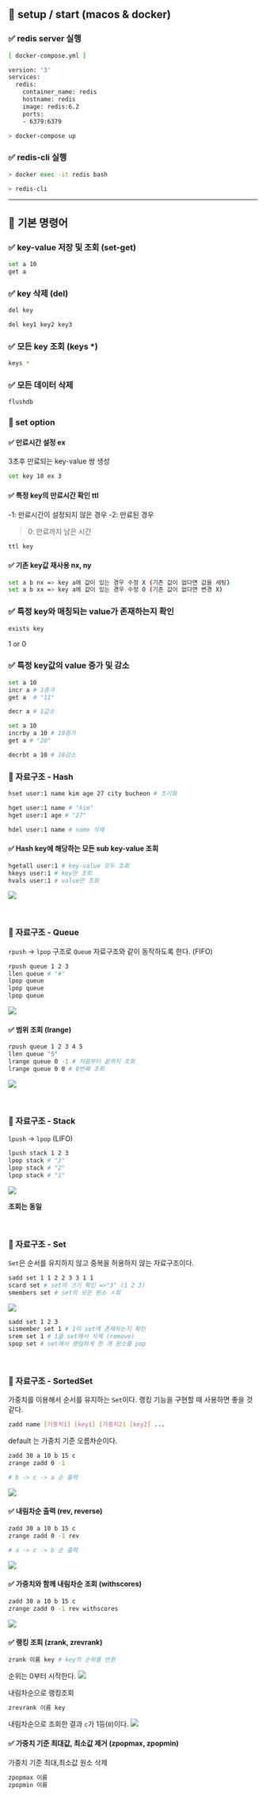 
## 📌 setup / start (macos & docker)

### ✅ redis server 실행

```bash
[ docker-compose.yml ]

version: '3'
services:
  redis:
    container_name: redis
    hostname: redis
    image: redis:6.2
    ports:
    - 6379:6379
```

```bash
> docker-compose up
```

### ✅ redis-cli 실행
```bash
> docker exec -it redis bash

> redis-cli
```

***

## 📌 기본 명령어 

### ✅ key-value 저장 및 조회 (set-get)
```bash
set a 10
get a 
```

### ✅ key 삭제 (del)
```bash
del key

del key1 key2 key3
```

### ✅ 모든 key 조회 (keys *)
```bash
keys *
```

### ✅ 모든 데이터 삭제
```bash
flushdb
```

### 📌 set option

#### ✅ 만료시간 설정 ex
3초후 만료되는 key-value 쌍 생성
```bash
set key 10 ex 3 
```

#### ✅ 특정 key의 만료시간 확인 ttl
-1: 만료시간이 설정되지 않은 경우
-2: 만료된 경우
>0: 만료까지 남은 시간 
```bash
ttl key
```

#### ✅ 기존 key값 재사용 nx, ny
```bash
set a b nx => key a에 값이 있는 경우 수정 X (기존 값이 없다면 값을 세팅)
set a b xx => key a에 값이 있는 경우 수정 O (기존 값이 없다면 변경 X)
```

### ✅ 특정 key와 매칭되는 value가 존재하는지 확인
```bash
exists key
```
1 or 0

### ✅ 특정 key값의 value 증가 및 감소
```bash
set a 10
incr a # 1증가
get a  # "11"

decr a # 1갑소
```

```bash
set a 10
incrby a 10 # 10증가
get a # "20"

decrbt a 10 # 10감소
```

### 📌 자료구조 - Hash
```bash
hset user:1 name kim age 27 city bucheon # 초기화

hget user:1 name # "kim" 
hget user:1 age # "27"

hdel user:1 name # name 삭제
```

#### ✅ Hash key에 해당하는 모든 sub key-value 조회
```bash
hgetall user:1 # key-value 모두 조회
hkeys user:1 # key만 조회
hvals user:1 # value만 조회
```
![](https://images.velog.io/images/dhk22/post/76d78918-682f-44a9-8eff-8266162ca807/image.png)

<br>

### 📌 자료구조 - Queue
`rpush` -> `lpop` 구조로 `Queue` 자료구조와 같이 동작하도록 한다. (FIFO)

```bash
rpush queue 1 2 3
llen queue # "#"
lpop queue
lpop queue
lpop queue
```
![](https://images.velog.io/images/dhk22/post/b4286b72-c287-4568-8149-7cc582dcd534/image.png)


#### ✅ 범위 조회 (lrange)
```bash
rpush queue 1 2 3 4 5
llen queue "5"
lrange queue 0 -1 # 처음부터 끝까지 조회
lrange queue 0 0 # 0번째 조회
```
![](https://images.velog.io/images/dhk22/post/127f5fe4-77c7-4706-8248-998887ddf211/image.png)

<br>

### 📌 자료구조 - Stack
`lpush` -> `lpop` (LIFO)

```bash
lpush stack 1 2 3
lpop stack # "3"
lpop stack # "2"
lpop stack # "1"
```

![](https://images.velog.io/images/dhk22/post/8375882f-64a3-4ac1-bf53-10e6b8224806/image.png)

**조회는 동일**

<br>

### 📌 자료구조 - Set

`Set`은 순서를 유지하지 않고 중복을 허용하지 않는 자료구조이다.

```bash
sadd set 1 1 2 2 3 3 1 1
scard set # set의 크기 확인 =>"3" (1 2 3)
smembers set # set의 모든 원소 ㅈ회
```
![](https://images.velog.io/images/dhk22/post/a5a652c0-a6a9-4570-bedc-c3f03407b2b2/image.png)
```bash
sadd set 1 2 3
sismember set 1 # 1이 set에 존재하는지 확인
srem set 1 # 1을 set에서 삭제 (remove)
spop set # set에서 랜덤하게 한 개 원소를 pop
```

<br>

### 📌 자료구조 - SortedSet
가중치를 이용해서 순서를 유지하는 `Set`이다.
랭킹 기능을 구현할 때 사용하면 좋을 것 같다.

```bash
zadd name [가중치1] [key1] [가중치2] [key2] ... 
```

default 는 가중치 기준 오름차순이다.


```bash
zadd 30 a 10 b 15 c
zrange zadd 0 -1

# b -> c -> a 순 출력
```
![](https://images.velog.io/images/dhk22/post/43dd9c30-f9f9-465f-ad00-950bcc933885/image.png)

#### ✅ 내림차순 출력 (rev, reverse)
```bash
zadd 30 a 10 b 15 c
zrange zadd 0 -1 rev

# a -> c -> b 순 출력 
```
![](https://images.velog.io/images/dhk22/post/35db13c0-9abe-4eb6-832a-62df9d624758/image.png)

#### ✅ 가중치와 함께 내림차순 조회 (withscores)
```bash
zadd 30 a 10 b 15 c
zrange zadd 0 -1 rev withscores
```
![](https://images.velog.io/images/dhk22/post/dbacbaf3-01c1-47b1-83d6-1dbd38930951/image.png)

#### ✅ 랭킹 조회 (zrank, zrevrank)

```bash
zrank 이름 key # key의 순위를 반환
````
순위는 0부터 시작한다.
![](https://images.velog.io/images/dhk22/post/7eed47c7-4ca8-49ad-8605-9714cbfefe5b/image.png)

내림차순으로 랭킹조회
```bash
zrevrank 이름 key
```
내림차순으로 조회한 결과 `c`가 1등(`0`)이다.
![](https://images.velog.io/images/dhk22/post/45175b38-e053-4db4-83ac-b6096706592d/image.png)

#### ✅ 가중치 기준 최대값, 최소값 제거 (zpopmax, zpopmin)

가중치 기준 최대,최소값 원소 삭제
```bash
zpopmax 이름
zpopmin 이름
```








